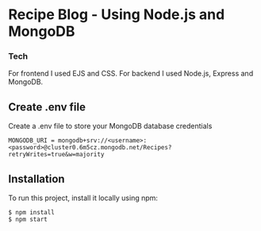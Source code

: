 # Recipe Blog - Using Node.js and MongoDB

### Tech

For frontend I used EJS and CSS. For backend I used Node.js, Express and MongoDB.

## Create .env file

Create a .env file to store your MongoDB database credentials

```
MONGODB_URI = mongodb+srv://<username>:<password>@cluster0.6m5cz.mongodb.net/Recipes?retryWrites=true&w=majority
```

## Installation

To run this project, install it locally using npm:

```
$ npm install
$ npm start
```
